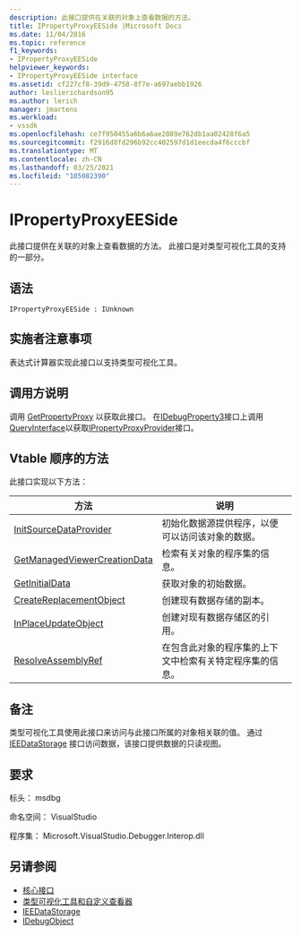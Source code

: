 ```yaml
---
description: 此接口提供在关联的对象上查看数据的方法。
title: IPropertyProxyEESide |Microsoft Docs
ms.date: 11/04/2016
ms.topic: reference
f1_keywords:
- IPropertyProxyEESide
helpviewer_keywords:
- IPropertyProxyEESide interface
ms.assetid: cf227cf8-39d9-4758-8f7e-a697aebb1926
author: leslierichardson95
ms.author: lerich
manager: jmartens
ms.workload:
- vssdk
ms.openlocfilehash: ce7f950455a6b6a6ae2089e762db1aa02428f6a5
ms.sourcegitcommit: f2916d8fd296b92cc402597d1d1eecda4f6cccbf
ms.translationtype: MT
ms.contentlocale: zh-CN
ms.lasthandoff: 03/25/2021
ms.locfileid: "105082390"
---
```

# <a name="ipropertyproxyeeside"></a>IPropertyProxyEESide
此接口提供在关联的对象上查看数据的方法。 此接口是对类型可视化工具的支持的一部分。

## <a name="syntax"></a>语法

```
IPropertyProxyEESide : IUnknown
```

## <a name="notes-for-implementers"></a>实施者注意事项
 表达式计算器实现此接口以支持类型可视化工具。

## <a name="notes-for-callers"></a>调用方说明
 调用 [GetPropertyProxy](../../../extensibility/debugger/reference/ipropertyproxyprovider-getpropertyproxy.md) 以获取此接口。 在[IDebugProperty3](../../../extensibility/debugger/reference/idebugproperty3.md)接口上调用[QueryInterface](/cpp/atl/queryinterface)以获取[IPropertyProxyProvider](../../../extensibility/debugger/reference/ipropertyproxyprovider.md)接口。

## <a name="methods-in-vtable-order"></a>Vtable 顺序的方法
 此接口实现以下方法：

|方法|说明|
|------------|-----------------|
|[InitSourceDataProvider](../../../extensibility/debugger/reference/ipropertyproxyeeside-initsourcedataprovider.md)|初始化数据源提供程序，以便可以访问该对象的数据。|
|[GetManagedViewerCreationData](../../../extensibility/debugger/reference/ipropertyproxyeeside-getmanagedviewercreationdata.md)|检索有关对象的程序集的信息。|
|[GetInitialData](../../../extensibility/debugger/reference/ipropertyproxyeeside-getinitialdata.md)|获取对象的初始数据。|
|[CreateReplacementObject](../../../extensibility/debugger/reference/ipropertyproxyeeside-createreplacementobject.md)|创建现有数据存储的副本。|
|[InPlaceUpdateObject](../../../extensibility/debugger/reference/ipropertyproxyeeside-inplaceupdateobject.md)|创建对现有数据存储区的引用。|
|[ResolveAssemblyRef](../../../extensibility/debugger/reference/ipropertyproxyeeside-resolveassemblyref.md)|在包含此对象的程序集的上下文中检索有关特定程序集的信息。|

## <a name="remarks"></a>备注
 类型可视化工具使用此接口来访问与此接口所属的对象相关联的值。 通过 [IEEDataStorage](../../../extensibility/debugger/reference/ieedatastorage.md) 接口访问数据，该接口提供数据的只读视图。

## <a name="requirements"></a>要求
 标头： msdbg

 命名空间： VisualStudio

 程序集： Microsoft.VisualStudio.Debugger.Interop.dll

## <a name="see-also"></a>另请参阅
- [核心接口](../../../extensibility/debugger/reference/core-interfaces.md)
- [类型可视化工具和自定义查看器](../../../extensibility/debugger/type-visualizer-and-custom-viewer.md)
- [IEEDataStorage](../../../extensibility/debugger/reference/ieedatastorage.md)
- [IDebugObject](../../../extensibility/debugger/reference/idebugobject.md)
